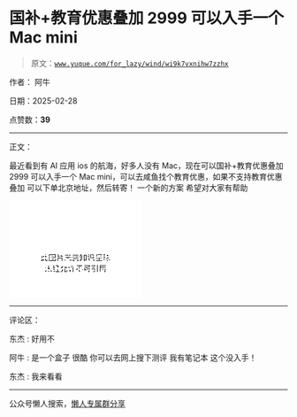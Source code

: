 # 国补+教育优惠叠加 2999 可以入手一个 Mac mini

> 原文：[`www.yuque.com/for_lazy/wind/wi9k7vxnihw7zzhx`](https://www.yuque.com/for_lazy/wind/wi9k7vxnihw7zzhx)

作者： 阿牛

日期：2025-02-28

点赞数：**39**

* * *

正文：

最近看到有 AI 应用 ios 的航海，好多人没有 Mac，现在可以国补+教育优惠叠加 2999 可以入手一个 Mac
mini，可以去咸鱼找个教育优惠，如果不支持教育优惠叠加 可以下单北京地址，然后转寄！ 一个新的方案 希望对大家有帮助

![](img/f6ec376f06d7bdd11a74360e35cec979.png "None")

* * *

评论区：

东杰 : 好用不

阿牛 : 是一个盒子 很酷 你可以去网上搜下测评 我有笔记本 这个没入手！

东杰 : 我来看看

* * *

公众号懒人搜索，[懒人专属群分享](https://lazybook.fun/#/blog/group)